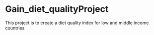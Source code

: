 # Gain_diet_qualityProject
This project is to create a diet quality index for low and middle income countries 
